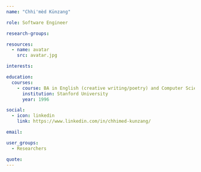 ```yaml
---
name: "Chhi'mèd Künzang"

role: Software Engineer

research-groups:

resources:
  - name: avatar
    src: avatar.jpg

interests:

education:
  courses:
    - course: BA in English (creative writing/poetry) and Computer Science (core programming and theory)
      institution: Stanford University
      year: 1996

social:
  - icon: linkedin
    link: https://www.linkedin.com/in/chhimed-kunzang/

email:

user_groups:
  - Researchers

quote:
---
```

